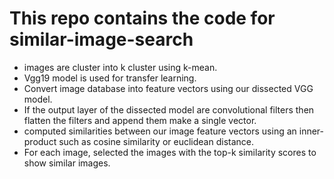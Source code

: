 # This repo contains the code for similar-image-search

- images are cluster into k cluster using k-mean.
- Vgg19 model is used for transfer learning.
- Convert image database into feature vectors using our dissected VGG model. 
- If the output layer of the dissected model are convolutional filters then flatten the filters and append them make a single vector.
- computed similarities between our image feature vectors using an inner-product such as cosine similarity or euclidean distance.
-  For each image, selected the images with the top-k similarity scores to show similar images.

